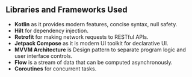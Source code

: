 ## Libraries and Frameworks Used
- **Kotlin** as it provides modern features, concise syntax, null safety.
- **Hilt**  for dependency injection.
- **Retrofit** for making network requests to RESTful APIs.
- **Jetpack Compose** as it is modern UI toolkit for declarative UI.
- **MVVM Architecture** is Design pattern to separate program logic and user interface controls.
- **Flow**  is a stream of data that can be computed asynchronously.
- **Coroutines**  for concurrent tasks.
